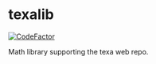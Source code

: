 # texalib

[![CodeFactor](https://www.codefactor.io/repository/github/texaproject/texalib/badge)](https://www.codefactor.io/repository/github/texaproject/texalib)

Math library supporting the texa web repo.
